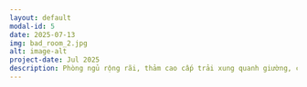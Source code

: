```yaml
---
layout: default
modal-id: 5
date: 2025-07-13
img: bad_room_2.jpg
alt: image-alt
project-date: Jul 2025
description: Phòng ngủ rộng rãi, thảm cao cấp trải xung quanh giường, có thể view ra không gian bên ngoài.
---
```

